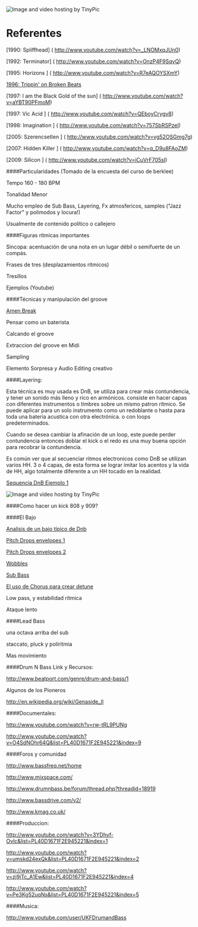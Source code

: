 <img src="http://i61.tinypic.com/14ilvo1.jpg" border="0" alt="Image and video hosting by TinyPic">


# Referentes


[1990: Spliffhead]          ( http://www.youtube.com/watch?v=_LNOMxqJUn0)

[1992: Terminator]          (  http://www.youtube.com/watch?v=OnzP4F9SqvQ)

[1995: Horizons    ]    (  http://www.youtube.com/watch?v=R7eAQOYSXmY)

[1996: Trippin' on Broken Beats](  http://www.youtube.com/watch?v=rPQHJ14o0AQ)

[1997: I am the Black Gold of the sun] (  http://www.youtube.com/watch?v=aYBT90PFmoM)

[1997: Vic Acid ]        ( http://www.youtube.com/watch?v=QEboyCrygv8)

[1998: Imagination ]         (  http://www.youtube.com/watch?v=757SbRSPzeI)

[2005: Szerencsetlen ]      (  http://www.youtube.com/watch?v=vg52OSGmg7g)

[2007: Hidden Killer  ]      ( http://www.youtube.com/watch?v=q_D9u8FAoZM)

[2009: Silicon  ]          ( http://www.youtube.com/watch?v=iCuVrF705sI)


####Particularidades   (Tomado de la encuesta del curso de berklee)

Tempo 160 - 180 BPM

Tonalidad Menor

Mucho empleo de Sub Bass, Layering, Fx atmosfericos, samples  ("Jazz Factor" y polimodos y locura!)     

Usualmente de contenido político o callejero

              

    


                  

####Figuras rítmicas importantes

Sincopa: acentuación de una nota en un lugar débil o semifuerte de un compás.

Frases de tres (desplazamientos rítmicos)

Tresillos

Ejemplos (Youtube)


                        

####Técnicas y manipulación del groove

[Amen Break](http://picosong.com/Y7Ka)

Pensar como un baterista
	
Calcando el groove

Extraccion del groove en Midi           
	
Sampling

Elemento Sorpresa y Audio Editing creativo     



####Layering:

Esta técnica es muy usada es DnB, se utiliza para crear más contundencia, y tener un sonido 
más lleno y rico en armónicos.  consiste en hacer capas con diferentes instrumentos o timbres sobre un 
mismo patron rítmico. 
Se puede aplicar para un solo instrumento como un redoblante o hasta para toda una bateria acustica con 
otra electrónica. o con  loops predeterminados.

Cuando se desea cambiar la afinación de un loop, este puede perder contundencia entonces doblar el kick o 
el redo es una muy buena opción para recobrar la contundencia.

Es común ver que al secuenciar ritmos electronicos como DnB se utilizan varios HH. 3 o 4 capas, de esta forma
se lograr imitar los acentos y la vida de HH, algo totalmente diferente a un HH tocado en la realidad.

[Sequencia DnB Ejemplo 1   ](http://picosong.com/Y78C/)


<img src="http://i58.tinypic.com/29pauqg.jpg" border="0" alt="Image and video hosting by TinyPic">

####Como hacer un  kick 808 y 909?

                              

####El Bajo

[Analisis de un bajo típico de Dnb](http://www.youtube.com/watch?v=xFkvmZENCmQ )

[Pitch Drops envelopes 1](http://picosong.com/Y7KR)

[Pitch Drops envelopes 2](http://picosong.com/Y7Kf)

[Wobbles ](http://picosong.com/Y7Kg)

   
[Sub Bass ](http://picosong.com/Y7K8)

[El uso de Chorus para crear detune ](http://picosong.com/Y7KN)

Low pass, y estabilidad rítmica

Ataque lento

    

####Lead Bass

una octava arriba del sub

staccato, pluck y poliritmia  

Mas movimiento


####Drum N Bass Link y Recursos:

http://www.beatport.com/genre/drum-and-bass/1

Algunos de los Pioneros

http://en.wikipedia.org/wiki/Genaside_II

####Documentales:

http://www.youtube.com/watch?v=rw-tRL9PUNg

http://www.youtube.com/watch?v=O4SdNOhr64Q&list=PL40D1671F2E945221&index=9

####Foros y comunidad

http://www.bassfreq.net/home

http://www.mixspace.com/

http://www.drumnbass.be/forum/thread.php?threadid=18919

http://www.bassdrive.com/v2/

http://www.kmag.co.uk/

####Produccion:

http://www.youtube.com/watch?v=3YDhvf-Ovlc&list=PL40D1671F2E945221&index=1

http://www.youtube.com/watch?v=umskd24exQk&list=PL40D1671F2E945221&index=2

http://www.youtube.com/watch?v=zj9jTc_A1Ew&list=PL40D1671F2E945221&index=4

http://www.youtube.com/watch?v=Pe3Kg52uqNs&list=PL40D1671F2E945221&index=5              

####Musica:

http://www.youtube.com/user/UKFDrumandBass

